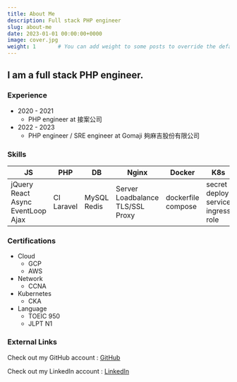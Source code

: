 ```yaml
---
title: About Me
description: Full stack PHP engineer
slug: about-me
date: 2023-01-01 00:00:00+0000
image: cover.jpg
weight: 1       # You can add weight to some posts to override the default sorting (date descending)
---
```


## I am a full stack PHP engineer.

### Experience

* 2020 - 2021
  * PHP engineer at 接案公司
* 2022 - 2023
  * PHP engineer / SRE engineer at Gomaji 夠麻吉股份有限公司

### Skills

| JS                                                    | PHP                                                                                                         | DB                                                                                                                                | Nginx                                                 | Docker                                                          | K8s                                                                    | Cloud                                                                    |Network                                                                    | CI/CD                                                                    | Other                                                                    | 
|-------------------------------------------------------|------------------------------------------------------------------------------------------------------------|-----------------------------------------------------------------------------------------------------------------------------------|---------------------------------------------------|------------------------------------------------------------|-------------------------------------------------------------------|-------------------------------------------------------------------|-------------------------------------------------------------------|-------------------------------------------------------------------|-------------------------------------------------------------------|
|jQuery React Async EventLoop Ajax| CI Laravel | MySQL Redis | Server Loadbalance TLS/SSL Proxy | dockerfile compose| secret deploy service ingress role| GCP AWS| CCNA switch router TCP/IP | drone | git Linux|

### Certifications

* Cloud
  * GCP
  * AWS
* Network
  * CCNA
* Kubernetes
  * CKA
* Language
  * TOEIC 950
  * JLPT N1

### External Links

Check out my GitHub account : 
[GitHub](https://github.com/earth87human)

Check out my LinkedIn account : 
[LinkedIn](https://github.com/earth87human)